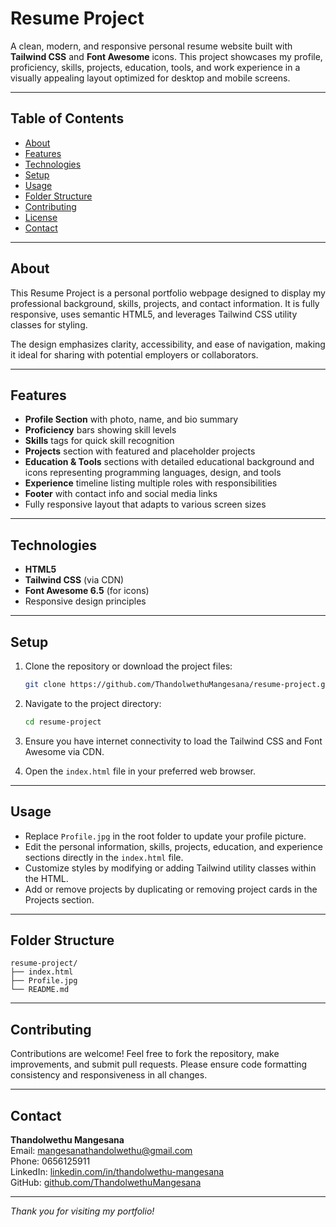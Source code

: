 # Resume Project

A clean, modern, and responsive personal resume website built with **Tailwind CSS** and **Font Awesome** icons. This project showcases my profile, proficiency, skills, projects, education, tools, and work experience in a visually appealing layout optimized for desktop and mobile screens.

---

## Table of Contents

- [About](#about)  
- [Features](#features)  
- [Technologies](#technologies)  
- [Setup](#setup)  
- [Usage](#usage)  
- [Folder Structure](#folder-structure)  
- [Contributing](#contributing)  
- [License](#license)  
- [Contact](#contact)  

---

## About

This Resume Project is a personal portfolio webpage designed to display my professional background, skills, projects, and contact information. It is fully responsive, uses semantic HTML5, and leverages Tailwind CSS utility classes for styling.

The design emphasizes clarity, accessibility, and ease of navigation, making it ideal for sharing with potential employers or collaborators.

---

## Features

- **Profile Section** with photo, name, and bio summary  
- **Proficiency** bars showing skill levels  
- **Skills** tags for quick skill recognition  
- **Projects** section with featured and placeholder projects  
- **Education & Tools** sections with detailed educational background and icons representing programming languages, design, and tools  
- **Experience** timeline listing multiple roles with responsibilities  
- **Footer** with contact info and social media links  
- Fully responsive layout that adapts to various screen sizes

---

## Technologies

- **HTML5**  
- **Tailwind CSS** (via CDN)  
- **Font Awesome 6.5** (for icons)  
- Responsive design principles

---

## Setup

1. Clone the repository or download the project files:

   ```bash
   git clone https://github.com/ThandolwethuMangesana/resume-project.git
   ```

2. Navigate to the project directory:

   ```bash
   cd resume-project
   ```

3. Ensure you have internet connectivity to load the Tailwind CSS and Font Awesome via CDN.

4. Open the `index.html` file in your preferred web browser.

---

## Usage

- Replace `Profile.jpg` in the root folder to update your profile picture.  
- Edit the personal information, skills, projects, education, and experience sections directly in the `index.html` file.  
- Customize styles by modifying or adding Tailwind utility classes within the HTML.  
- Add or remove projects by duplicating or removing project cards in the Projects section.

---

## Folder Structure

```
resume-project/
├── index.html
├── Profile.jpg
└── README.md
```

---

## Contributing

Contributions are welcome! Feel free to fork the repository, make improvements, and submit pull requests. Please ensure code formatting consistency and responsiveness in all changes.

---

## Contact

**Thandolwethu Mangesana**  
Email: mangesanathandolwethu@gmail.com  
Phone: 0656125911  
LinkedIn: [linkedin.com/in/thandolwethu-mangesana](https://www.linkedin.com/in/thandolwethu-mangesana)  
GitHub: [github.com/ThandolwethuMangesana](https://github.com/ThandolwethuMangesana)

---

*Thank you for visiting my portfolio!*